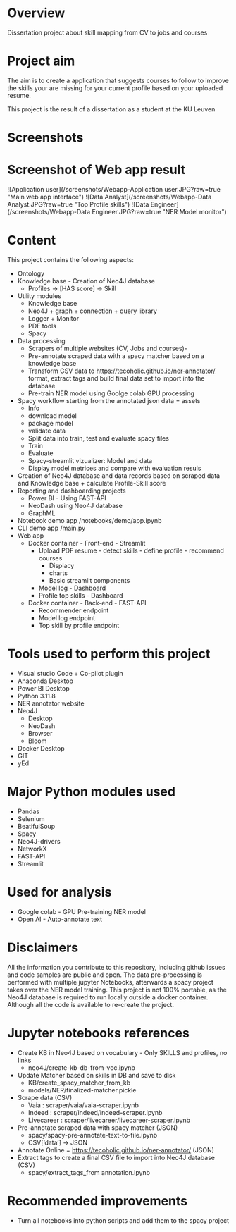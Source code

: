 # Overview
Dissertation project about skill mapping from CV to jobs and courses

# Project aim
The aim is to create a application that suggests courses to follow to improve the 
skills your are missing for your current profile based on your uploaded resume.

This project is the result of a dissertation as a student at the KU Leuven

# Screenshots

# Screenshot of Web app result
![Application user](/screenshots/Webapp-Application user.JPG?raw=true "Main web app interface")
![Data Analyst](/screenshots/Webapp-Data Analyst.JPG?raw=true "Top Profile skills")
![Data Engineer](/screenshots/Webapp-Data Engineer.JPG?raw=true "NER Model monitor")


# Content
This project contains the following aspects:

- Ontology
- Knowledge base - Creation of Neo4J database
    - Profiles -> [HAS score] -> Skill
- Utility modules
    - Knowledge base
    - Neo4J + graph + connection + query library
    - Logger + Monitor
    - PDF tools
    - Spacy
- Data processing 
    - Scrapers of multiple websites (CV, Jobs and courses)- 
    - Pre-annotate scraped data with a spacy matcher based on a knowledge base
    - Transform CSV data to https://tecoholic.github.io/ner-annotator/ format, extract tags and build final data set to import into the database
    - Pre-train NER model using Goolge colab GPU processing
- Spacy workflow starting from the annotated json data = assets
    - Info
    - download model
    - package model
    - validate data
    - Split data into train, test and evaluate spacy files
    - Train
    - Evaluate
    - Spacy-streamlit vizualizer: Model and data
    - Display model metrices and compare with evaluation resuls
- Creation of Neo4J database and data records based on scraped data and Knowledge base + calculate Profile-Skill score
- Reporting and dashboarding projects
    - Power BI - Using FAST-API
    - NeoDash using Neo4J database
    - GraphML    
- Notebook demo app /notebooks/demo/app.ipynb
- CLI demo app /main.py
- Web app
    - Docker container - Front-end - Streamlit
        - Upload PDF resume - detect skills - define profile - recommend courses
            - Displacy
            - charts
            - Basic streamlit components
        - Model log - Dashboard
        - Profile top skills - Dashboard
    - Docker container - Back-end - FAST-API
        - Recommender endpoint
        - Model log endpoint
        - Top skill by profile endpoint

# Tools used to perform this project
- Visual studio Code + Co-pilot plugin
- Anaconda Desktop
- Power BI Desktop
- Python 3.11.8
- NER annotator website
- Neo4J
    - Desktop
    - NeoDash		
    - Browser		
    - Bloom	
- Docker Desktop	
- GIT	
- yEd	

# Major Python modules used
- Pandas
- Selenium	
- BeatifulSoup
- Spacy	
- Neo4J-drivers	
- NetworkX
- FAST-API
- Streamlit

# Used for analysis
- Google colab - GPU Pre-training NER model
- Open AI - Auto-annotate text

# Disclaimers
All the information you contribute to this repository, including github issues and code samples are public and open.
The data pre-processing is performed with multiple jupyter Notebooks, afterwards a spacy project takes over the NER model training.
This project is not 100% portable, as the Neo4J database is required to run locally outside a docker container.
Although all the code is available to re-create the project.

# Jupyter notebooks references
- Create KB in Neo4J based on vocabulary - Only SKILLS and profiles, no links 
    - neo4J/create-kb-db-from-voc.ipynb
- Update Matcher based on skills in DB and save to disk 
    - KB/create_spacy_matcher_from_kb 
    - models/NER/finalized-matcher.pickle
- Scrape data (CSV)
    - Vaia : scraper/vaia/vaia-scraper.ipynb                    
    - Indeed : scraper/indeed/indeed-scraper.ipynb              
    - Livecareer : scraper/livecareer/livecareer-scraper.ipynb  
- Pre-annotate scraped data with spacy matcher (JSON)
    - spacy/spacy-pre-annotate-text-to-file.ipynb 
    - CSV[‘data’] -> JSON 
- Annotate Online = https://tecoholic.github.io/ner-annotator/ (JSON)
- Extract tags to create a final CSV file to import into Neo4J database (CSV)
    - spacy/extract_tags_from annotation.ipynb

# Recommended improvements
- Turn all notebooks into python scripts and add them to the spacy project